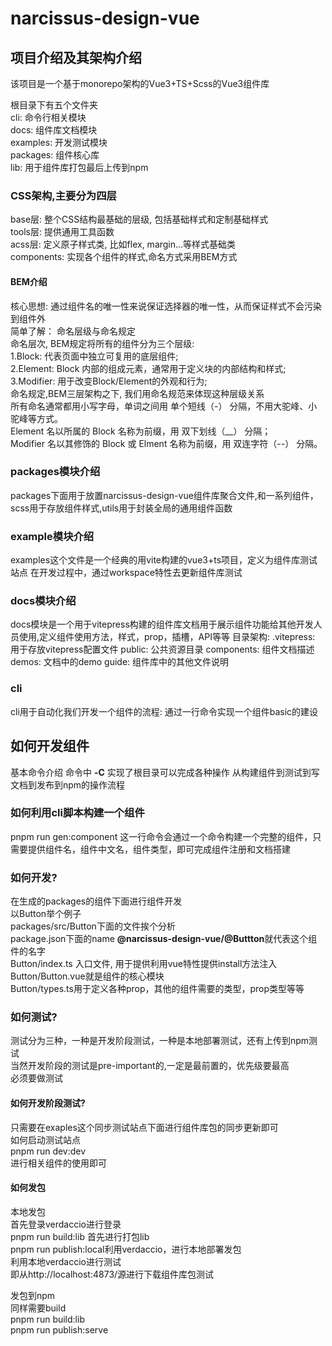 # narcissus-design-vue

## 项目介绍及其架构介绍
该项目是一个基于monorepo架构的Vue3+TS+Scss的Vue3组件库

根目录下有五个文件夹<br>
cli: 命令行相关模块<br>
docs: 组件库文档模块<br>
examples: 开发测试模块<br>
packages: 组件核心库<br>
lib: 用于组件库打包最后上传到npm<br>

### CSS架构,主要分为四层
base层: 整个CSS结构最基础的层级, 包括基础样式和定制基础样式<br>
tools层: 提供通用工具函数<br>
acss层: 定义原子样式类, 比如flex, margin...等样式基础类<br>
components: 实现各个组件的样式,命名方式采用BEM方式<br>

#### BEM介绍
核心思想: 通过组件名的唯一性来说保证选择器的唯一性，从而保证样式不会污染到组件外<br>
简单了解： 命名层级与命名规定<br>
命名层次, BEM规定将所有的组件分为三个层级:<br>
1.Block: 代表页面中独立可复用的底层组件;<br>
2.Element: Block 内部的组成元素，通常用于定义块的内部结构和样式;<br>
3.Modifier: 用于改变Block/Element的外观和行为;<br>
命名规定,BEM三层架构之下, 我们用命名规范来体现这种层级关系<br>
所有命名通常都用小写字母，单词之间用 单个短线（-） 分隔，不用大驼峰、小驼峰等方式。<br>
Element 名以所属的 Block 名称为前缀，用 双下划线（__） 分隔；<br>
Modifier 名以其修饰的 Block 或 Elment 名称为前缀，用 双连字符（--） 分隔。<br>

### packages模块介绍
packages下面用于放置narcissus-design-vue组件库聚合文件,和一系列组件，scss用于存放组件样式,utils用于封装全局的通用组件函数

### example模块介绍
examples这个文件是一个经典的用vite构建的vue3+ts项目，定义为组件库测试站点
在开发过程中，通过workspace特性去更新组件库测试

### docs模块介绍
docs模块是一个用于vitepress构建的组件库文档用于展示组件功能给其他开发人员使用,定义组件使用方法，样式，prop，插槽，API等等
目录架构:
.vitepress: 用于存放vitepress配置文件
public: 公共资源目录
components: 组件文档描述
demos: 文档中的demo
guide: 组件库中的其他文件说明

### cli
cli用于自动化我们开发一个组件的流程: 通过一行命令实现一个组件basic的建设

## 如何开发组件
基本命令介绍
命令中 **-C** 实现了根目录可以完成各种操作
从构建组件到测试到写文档到发布到npm的操作流程

### 如何利用cli脚本构建一个组件
pnpm run gen:component
这一行命令会通过一个命令构建一个完整的组件，只需要提供组件名，组件中文名，组件类型，即可完成组件注册和文档搭建

### 如何开发?
在生成的packages的组件下面进行组件开发<br>
以Button举个例子<br>
packages/src/Button下面的文件挨个分析<br>
package.json下面的name **@narcissus-design-vue/@Buttton**就代表这个组件的名字<br>
Button/index.ts 入口文件, 用于提供利用vue特性提供install方法注入<br>
Button/Button.vue就是组件的核心模块<br>
Button/types.ts用于定义各种prop，其他的组件需要的类型，prop类型等等<br>

### 如何测试?
测试分为三种，一种是开发阶段测试，一种是本地部署测试，还有上传到npm测试<br>
当然开发阶段的测试是pre-important的,一定是最前置的，优先级要最高<br>
必须要做测试<br>

#### 如何开发阶段测试?
只需要在exaples这个同步测试站点下面进行组件库包的同步更新即可<br>
如何启动测试站点<br>
pnpm run dev:dev<br>
进行相关组件的使用即可<br>

#### 如何发包
本地发包<br>
首先登录verdaccio进行登录<br>
pnpm run build:lib 首先进行打包lib<br>
pnpm run publish:local利用verdaccio，进行本地部署发包<br>
利用本地verdaccio进行测试<br>
即从http://localhost:4873/源进行下载组件库包测试<br>

发包到npm<br>
同样需要build<br>
pnpm run build:lib<br>
pnpm run publish:serve<br>
